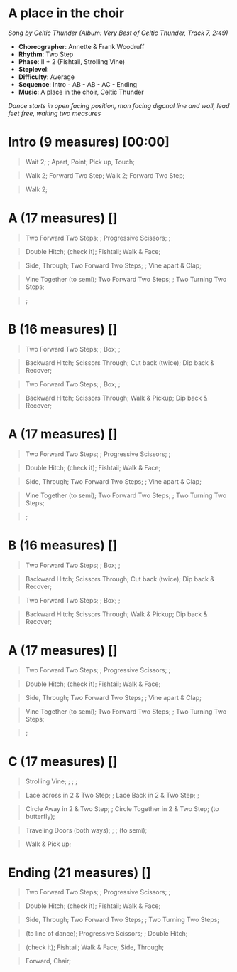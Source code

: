 # A place in the choir
*Song by Celtic Thunder (Album: Very Best of Celtic Thunder, Track 7, 2:49)*

* **Choreographer**: Annette & Frank Woodruff
* **Rhythm**: Two Step
* **Phase**: II + 2 (Fishtail, Strolling Vine)
* **Steplevel**:
* **Difficulty**: Average
* **Sequence**: Intro - AB - AB - AC - Ending
* **Music**: A place in the choir, Celtic Thunder

*Dance starts in open facing position, man facing digonal line and wall, lead feet free, waiting two measures*

# Intro (9 measures) [00:00]

> Wait 2; ; Apart, Point; Pick up, Touch;

> Walk 2; Forward Two Step; Walk 2; Forward Two Step;

> Walk 2;

# A (17 measures) []

> Two Forward Two Steps; ; Progressive Scissors; ;

> Double Hitch; (check it); Fishtail; Walk & Face;

> Side, Through; Two Forward Two Steps; ; Vine apart & Clap;

> Vine Together (to semi); Two Forward Two Steps; ; Two Turning Two Steps;

> ;

# B (16 measures) []

> Two Forward Two Steps; ; Box; ;

> Backward Hitch; Scissors Through; Cut back (twice); Dip back & Recover;

> Two Forward Two Steps; ; Box; ;

> Backward Hitch; Scissors Through; Walk & Pickup; Dip back & Recover;

# A (17 measures) []

> Two Forward Two Steps; ; Progressive Scissors; ;

> Double Hitch; (check it); Fishtail; Walk & Face;

> Side, Through; Two Forward Two Steps; ; Vine apart & Clap;

> Vine Together (to semi); Two Forward Two Steps; ; Two Turning Two Steps;

> ;

# B (16 measures) []

> Two Forward Two Steps; ; Box; ;

> Backward Hitch; Scissors Through; Cut back (twice); Dip back & Recover;

> Two Forward Two Steps; ; Box; ;

> Backward Hitch; Scissors Through; Walk & Pickup; Dip back & Recover;

# A (17 measures) []

> Two Forward Two Steps; ; Progressive Scissors; ;

> Double Hitch; (check it); Fishtail; Walk & Face;

> Side, Through; Two Forward Two Steps; ; Vine apart & Clap;

> Vine Together (to semi); Two Forward Two Steps; ; Two Turning Two Steps;

> ;

# C (17 measures) []

> Strolling Vine; ; ; ;

> Lace across in 2 & Two Step; ; Lace Back in 2 & Two Step; ;

> Circle Away in 2 & Two Step; ; Circle Together in 2 & Two Step; (to butterfly);

> Traveling Doors (both ways); ; ; (to semi);

> Walk & Pick up;


# Ending (21 measures) []

> Two Forward Two Steps; ; Progressive Scissors; ;

> Double Hitch; (check it); Fishtail; Walk & Face;

> Side, Through; Two Forward Two Steps; ; Two Turning Two Steps;

> (to line of dance); Progressive Scissors; ; Double Hitch;

> (check it); Fishtail; Walk & Face; Side, Through;

> Forward, Chair;